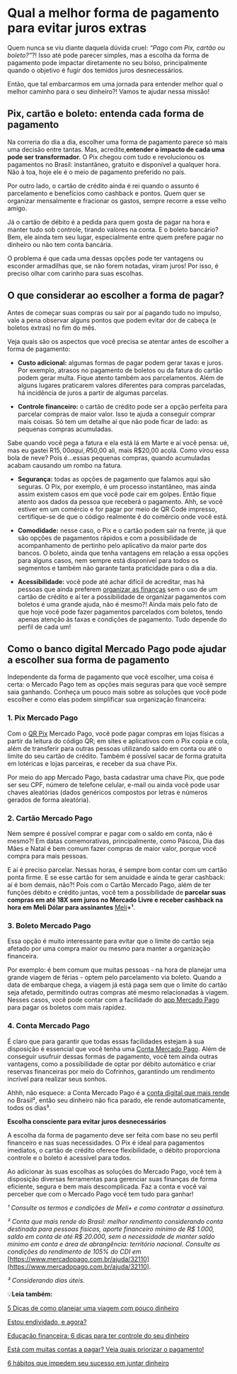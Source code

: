 # Qual a melhor forma de pagamento para evitar juros extras

Quem nunca se viu diante daquela dúvida cruel: *“Pago com Pix, cartão ou boleto?”*?! Isso até pode parecer simples, mas a escolha da forma de pagamento pode impactar diretamente no seu bolso, principalmente quando o objetivo é fugir dos temidos juros desnecessários.

Então, que tal embarcarmos em uma jornada para entender melhor qual o melhor caminho para o seu dinheiro?! Vamos te ajudar nessa missão!

## **Pix, cartão e boleto: entenda cada forma de pagamento**

Na correria do dia a dia, escolher uma forma de pagamento parece só mais uma decisão entre tantas. Mas, acredite,**entender o impacto de cada uma pode ser transformador.** O Pix chegou com tudo e revolucionou os pagamentos no Brasil: instantâneo, gratuito e disponível a qualquer hora. Não à toa, hoje ele é o meio de pagamento preferido no país.

Por outro lado, o cartão de crédito ainda é rei quando o assunto é parcelamento e benefícios como cashback e pontos. Quem quer se organizar mensalmente e fracionar os gastos, sempre recorre a esse velho amigo.

Já o cartão de débito é a pedida para quem gosta de pagar na hora e manter tudo sob controle, tirando valores na conta. E o boleto bancário? Bem, ele ainda tem seu lugar, especialmente entre quem prefere pagar no dinheiro ou não tem conta bancária.

O problema é que cada uma dessas opções pode ter vantagens ou esconder armadilhas que, se não forem notadas, viram juros! Por isso, é preciso olhar com carinho para suas escolhas.

## **O que considerar ao escolher a forma de pagar?**

Antes de começar suas compras ou sair por aí pagando tudo no impulso, vale a pena observar alguns pontos que podem evitar dor de cabeça (e boletos extras) no fim do mês.

Veja quais são os aspectos que você precisa se atentar antes de escolher a forma de pagamento:

- **Custo adicional:** algumas formas de pagar podem gerar taxas e juros. Por exemplo, atrasos no pagamento de boletos ou da fatura do cartão podem gerar multa. Fique atento também aos parcelamentos. Além de alguns lugares praticarem valores diferentes para compras parceladas, há incidência de juros a partir de algumas parcelas.

- **Controle financeiro:** o cartão de crédito pode ser a opção perfeita para parcelar compras de maior valor. Isso te ajuda a conseguir comprar mais coisas. Só tem um detalhe aí que não pode ficar de lado: as pequenas compras acumuladas. 

Sabe quando você pega a fatura e ela está lá em Marte e aí você pensa: ué, mas eu gastei R$15,00 aqui, R$50,00 ali, mais R$20,00 acolá. Como virou essa bola de neve? Pois é...essas pequenas compras, quando acumuladas acabam causando um rombo na fatura.

- **Segurança:** todas as opções de pagamento que falamos aqui são seguras. O Pix, por exemplo, é um processo instantâneo, mas ainda assim existem casos em que você pode cair em golpes. Então fique atento aos dados da pessoa que receberá o pagamento. Ahh, se você estiver em um comércio e for pagar por meio de QR Code impresso, certifique-se de que o código realmente é do comércio onde você está. 

- **Comodidade:** nesse caso, o Pix e o cartão podem sair na frente, já que são opções de pagamentos rápidos e com a possibilidade de acompanhamento de pertinho pelo aplicativo da maior parte dos bancos. O boleto, ainda que tenha vantagens em relação a essa opções para alguns casos, nem sempre está disponível para todos os segmentos e também não garante tanta praticidade para o dia a dia.

- **Acessibilidade:** você pode até achar difícil de acreditar, mas há pessoas que ainda preferem [organizar as finanças](https://meubolso.mercadopago.com.br/organizar-as-financas-apos-festas) sem o uso de um cartão de crédito e aí ter a possibilidade de organizar pagamentos com boletos é uma grande ajuda, não é mesmo?! Ainda mais pelo fato de que hoje você pode fazer pagamentos parcelados com boletos, tendo apenas atenção às taxas e condições de pagamento. Tudo depende do perfil de cada um!

## **Como o banco digital Mercado Pago pode ajudar a escolher sua forma de pagamento**

Independente da forma de pagamento que você escolher, uma coisa é certa: o Mercado Pago tem as opções mais seguras para que você sempre saia ganhando. Conheça um pouco mais sobre as soluções que você pode escolher e como elas podem simplificar sua organização financeira:

### **1. Pix Mercado Pago**

Com o [QR Pix](https://meubolso.mercadopago.com.br/qr-pix-mercado-pago) Mercado Pago, você pode pagar compras em lojas físicas a partir da leitura do código QR; em sites e aplicativos com o Pix copia e cola, além de transferir para outras pessoas utilizando saldo em conta ou até o limite do seu cartão de crédito. Também é possível sacar de forma gratuita em lotéricas e lojas parceiras, e receber da sua chave Pix.

Por meio do app Mercado Pago, basta cadastrar uma chave Pix, que pode ser seu CPF, número de telefone celular, e-mail ou ainda você pode usar chaves aleatórias (dados genéricos compostos por letras e números gerados de forma aleatória).

### **2. Cartão Mercado Pago**

Nem sempre é possível comprar e pagar com o saldo em conta, não é mesmo?! Em datas comemorativas, principalmente, como Páscoa, Dia das Mães e Natal é bem comum fazer compras de maior valor, porque você compra para mais pessoas.

E aí é preciso parcelar. Nessas horas, é sempre bom contar com um cartão ponta firme. E se esse cartão for sem anuidade e ainda te gerar cashback: aí é bom demais, não?! Pois com o Cartão Mercado Pago, além de ter funções débito e crédito juntas, você tem a possibilidade de **parcelar suas compras em até 18X sem juros no Mercado Livre e receber cashback na hora em Meli Dólar para assinantes** [Meli](https://meubolso.mercadopago.com.br/conheca-o-novo-meli-mais-mercado-pago-mercado-livre)**+¹**.

### **3. Boleto Mercado Pago**

Essa opção é muito interessante para evitar que o limite do cartão seja afetado por uma compra maior ou mesmo para manter a organização financeira.

Por exemplo: é bem comum que muitas pessoas - na hora de planejar uma grande viagem de férias - optem pelo parcelamento via boleto. Quando a data de embarque chega, a viagem já está paga sem que o limite do cartão seja afetado, permitindo outras compras até mesmo relacionadas à viagem. Nesses casos, você pode contar com a facilidade do [app Mercado Pago](https://meubolso.mercadopago.com.br/controlar-contas-app-mercado-pago) para pagar os boletos com mais rapidez.

### **4. Conta Mercado Pago**

É claro que para garantir que todas essas facilidades estejam à sua disposição é essencial que você tenha uma [Conta Mercado Pago](https://meubolso.mercadopago.com.br/conta-mercado-pago-corrente-ou-poupanca). Além de conseguir usufruir dessas formas de pagamento, você tem ainda outras vantagens, como a possibilidade de optar por débito automático e criar reservas financeiras por meio do Cofrinhos, garantindo um rendimento incrível para realizar seus sonhos.

Ahhh, não esquece: a Conta Mercado Pago é a [conta digital que mais rende](https://meubolso.mercadopago.com.br/conta-digital-que-mais-rende-mercado-pago) no Brasil², então seu dinheiro não fica parado, ele rende automaticamente, todos os dias³.

**Escolha consciente para evitar juros desnecessários**

A escolha da forma de pagamento deve ser feita com base no seu perfil financeiro e nas suas necessidades. O Pix é ideal para pagamentos imediatos, o cartão de crédito oferece flexibilidade, o débito proporciona controle e o boleto é acessível para todos.

Ao adicionar às suas escolhas as soluções do Mercado Pago, você tem à disposição diversas ferramentas para gerenciar suas finanças de forma eficiente, segura e bem mais descomplicada. Faz a conta e você vai perceber que com o Mercado Pago você tem tudo para ganhar!

*¹ Consulte os termos e condições de Meli+ e como contratar a assinatura.*

*² Conta que mais rende do Brasil: melhor rendimento considerando conta destinada para pessoas físicas, aporte financeiro mínimo de R$ 1.000, saldo em conta de até R$ 20.000, sem a necessidade de manter saldo mínimo em conta e área de abrangência: território nacional. Consulte as condições do rendimento de 105% do CDI em* [https://www.mercadopago.com.br/ajuda/32110](https://www.mercadopago.com.br/ajuda/32110)*.*

*³ Considerando dias úteis.*

💡**Leia também:**

[5 Dicas de como planejar uma viagem com pouco dinheiro](https://meubolso.mercadopago.com.br/como-planejar-uma-viagem)

[Estou endividado, e agora?](https://meubolso.mercadopago.com.br/estou-endividado-e-agora)

[Educação financeira: 6 dicas para ter controle do seu dinheiro](https://meubolso.mercadopago.com.br/educacao-financeira-6-dicas-para-ter-controle-do-seu-dinheiro-em-2021)

[Está com muitas contas a pagar? Veja quais priorizar o pagamento!](https://meubolso.mercadopago.com.br/quais-contas-a-pagar-na-falta-de-dinheiro)

[6 hábitos que impedem seu sucesso em juntar dinheiro](https://meubolso.mercadopago.com.br/habitos-que-impedem-juntar-dinheiro)